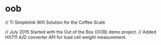 # oob
// Ti Simplelink Wifi Solution for the Coffee Scale

// July 2015 Started with the Out of the Box (OOB) demo project. 
//           Added HX711 A/D converter API for load cell weight measurement.

